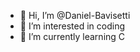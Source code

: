 - 👋 Hi, I’m @Daniel-Bavisetti
- 👀 I’m interested in coding
- 🌱 I’m currently learning C

<!---
Daniel-Bavisetti/Daniel-Bavisetti is a ✨ special ✨ repository because its `README.md` (this file) appears on your GitHub profile.
You can click the Preview link to take a look at your changes.
--->
